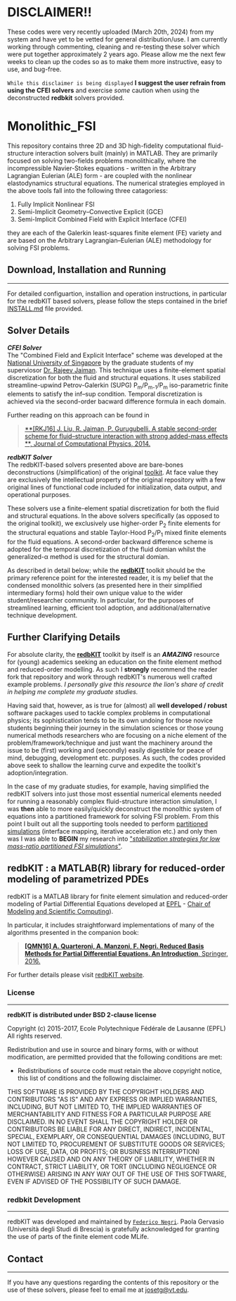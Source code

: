 # DISCLAIMER!!
These codes were very recently uploaded (March 20th, 2024) from my system and have yet to be vetted for general distribution/use. I am currently working through commenting, cleaning and re-testing these solver which were put together approximately 2 years ago. Please allow me the next few weeks to clean up the codes so as to make them more instructive, easy to use, and bug-free. 

`While this disclaimer is being displayed` **I suggest the user refrain from using the CFEI solvers** and exercise *some* caution when using the deconstructed **redbkit** solvers provided.

# Monolithic_FSI
This repository contains three 2D and 3D high-fidelity computational fluid-structure interaction solvers built (mainly) in MATLAB. They are primarily focused on solving two-fields problems monolithically, where the incompressible Navier-Stokes equations - written in the Arbitrary Lagrangian Eulerian (ALE) form - are coupled with the nonlinear elastodynamics structural equations. The numerical strategies employed in the above tools fall into the following three catagoriess: 

1. Fully Implicit Nonlinear FSI 
2. Semi-Implicit Geometry–Convective Explicit (GCE) 
3. Semi-Implicit Combined Field with Explicit Interface (CFEI)

they are each of the Galerkin least-squares finite element (FE) variety and are based on the Arbitrary Lagrangian–Eulerian (ALE) methodology for solving FSI problems. 

## Download, Installation and Running
-------

For detailed configuartion, installion and operation instructions, in particular for the redbKIT based solvers, please follow the steps contained in the brief [INSTALL.md](INSTALL.md) file provided.

## Solver Details 
***_CFEI Solver_***<br>
The "Combined Field and Explicit Interface" scheme was developed at the [National University of Singapore](https://cde.nus.edu.sg/me/) by the graduate students of my superviosor [Dr. Rajeev Jaiman](https://scholar.google.com/citations?user=iofAU68AAAAJ&hl=en&oi=ao). This technique uses a finite-element spatial discretization for both the fluid and structural equations. It uses stabilized streamline-upwind Petrov-Galerkin (SUPG) P<sub>m</sub>/P<sub>m-1</sub>/P<sub>m</sub> iso-parametric finite elements to satisfy the inf–sup condition. Temporal discretization is achieved via the second-order bacward difference formula in each domain.  

Further reading on this approach can be found in 
>[**[RKJ16] J. Liu, R. Jaiman, P. Gurugubelli. A stable second-order scheme for fluid–structure interaction with strong added-mass effects **, Journal of Computational Physics, 2014.](https://doi.org/10.1016/j.jcp.2014.04.020)

***_redbKIT Solver_***<br>
The redbKIT-based solvers presented above are bare-bones deconstructions (/simplification) of the original [toolkit](https://github.com/redbKIT/redbKIT). At face value they are exclusively the intellectual property of the original repository with a few original lines of functional code included for initialization, data output, and operational purposes. 

These solvers use a finite-element spatial discretization for both the fluid and structural equations. In the above  solvers specifically (as opposed to the original toolkit), we exclusively use higher-order P<sub>2</sub> finite elements for the structural equations and stable Taylor-Hood P<sub>2</sub>/P<sub>1</sub> mixed finite elements for the fluid equations. A second-order backward difference scheme is adopted for the temporal discretization of the fluid domian whilst the generalized-&alpha; method is used for the structural domian. 

As described in detail below; while the [**redbKIT**](https://github.com/redbKIT/redbKIT) toolkit should be the primary reference point for the interested reader, it is my belief that the condensed monolithic solvers (as presented here in their simplified intermediary forms) hold their own unique value to the wider student/researcher community. In particular, for the purposes of streamlined learning, efficient tool adoption, and additional/alternative technique development. 

## Further Clarifying Details
For absolute clarity, the [**redbKIT**](https://github.com/redbKIT/redbKIT) toolkit by itself is an ***AMAZING*** resource for (young) academics seeking an education on the finite element method and reduced-order modelling. As such I **strongly** recommend the reader fork that repository and work through redbKIT's numerous well crafted example problems. *I personally give this resource the lion's share of credit in helping me complete my graduate studies.*

Having said that, however, as is true for (almost) all **well developed / robust** software packages used to tackle complex problems in computational physics; its sophistication tends to be its own undoing for those novice students beginning their journey in the simulation sciences or those young numerical methods researchers who are focusing on a niche element of the problem/framework/technique and just want the machinery around the issue to be (first) working and (secondly) easily digestible for peace of mind, debugging, development etc. purposes. As such, the codes provided above seek to shallow the learning curve and expedite the toolkit's adoption/integration. 

In the case of my graduate studies, for example, having simplified the redbKIT solvers into just those most essential numerical elements needed for running a reasonably complex fluid-structure interaction simulation, I was **then** able to more easily/quickly deconstruct the monolthic system of equations into a partitioned framework for solving FSI problem. From this point I built out all the supporting tools needed to perform [partitioned simulations](https://github.com/JTGonzo/Partitioned_FSI) (interface mapping, iterative acceleration etc.) and only then was I was able to **BEGIN** my research into ["*stabilization strategies for low mass-ratio partitioned FSI simulations*"](https://jtgonzo.github.io/).  


## redbKIT : a MATLAB(R) library for reduced-order modeling of parametrized PDEs

redbKIT is a MATLAB library for finite element simulation and reduced-order modeling of Partial Differential Equations developed at [EPFL](https://www.epfl.ch/) - [Chair of Modeling and Scientific Computing](http://cmcs.epfl.ch/)). 

In particular, it includes straightforward implementations of many of the algorithms presented in the companion book:

>[**[QMN16] A. Quarteroni, A. Manzoni, F. Negri. Reduced Basis Methods for Partial Differential Equations. An Introduction**, Springer, 2016.](http://www.springer.com/us/book/9783319154305#aboutBook)

For further details please visit [redbKIT website](http://redbkit.github.io/redbKIT/).

### License
-------

**redbKIT is distributed under BSD 2-clause license**

Copyright (c) 2015-2017, Ecole Polytechnique Fédérale de Lausanne (EPFL)
All rights reserved.

Redistribution and use in source and binary forms, with or without
modification, are permitted provided that the following conditions are met:

* Redistributions of source code must retain the above copyright notice, this
  list of conditions and the following disclaimer.

THIS SOFTWARE IS PROVIDED BY THE COPYRIGHT HOLDERS AND CONTRIBUTORS "AS IS"
AND ANY EXPRESS OR IMPLIED WARRANTIES, INCLUDING, BUT NOT LIMITED TO, THE
IMPLIED WARRANTIES OF MERCHANTABILITY AND FITNESS FOR A PARTICULAR PURPOSE ARE
DISCLAIMED. IN NO EVENT SHALL THE COPYRIGHT HOLDER OR CONTRIBUTORS BE LIABLE
FOR ANY DIRECT, INDIRECT, INCIDENTAL, SPECIAL, EXEMPLARY, OR CONSEQUENTIAL
DAMAGES (INCLUDING, BUT NOT LIMITED TO, PROCUREMENT OF SUBSTITUTE GOODS OR
SERVICES; LOSS OF USE, DATA, OR PROFITS; OR BUSINESS INTERRUPTION) HOWEVER
CAUSED AND ON ANY THEORY OF LIABILITY, WHETHER IN CONTRACT, STRICT LIABILITY,
OR TORT (INCLUDING NEGLIGENCE OR OTHERWISE) ARISING IN ANY WAY OUT OF THE USE
OF THIS SOFTWARE, EVEN IF ADVISED OF THE POSSIBILITY OF SUCH DAMAGE.


### **redbkit** Development
-------

redbKIT was developed and maintained by [`Federico Negri`](https://www.linkedin.com/in/negrifederico/). Paola Gervasio (Università degli Studi di Brescia) is gratefully acknowledged for granting the use of parts of the finite element code MLife.


## Contact
-------
If you have any questions regarding the contents of this repository or the use of these solvers, please feel to email me at <josetg@vt.edu>.
